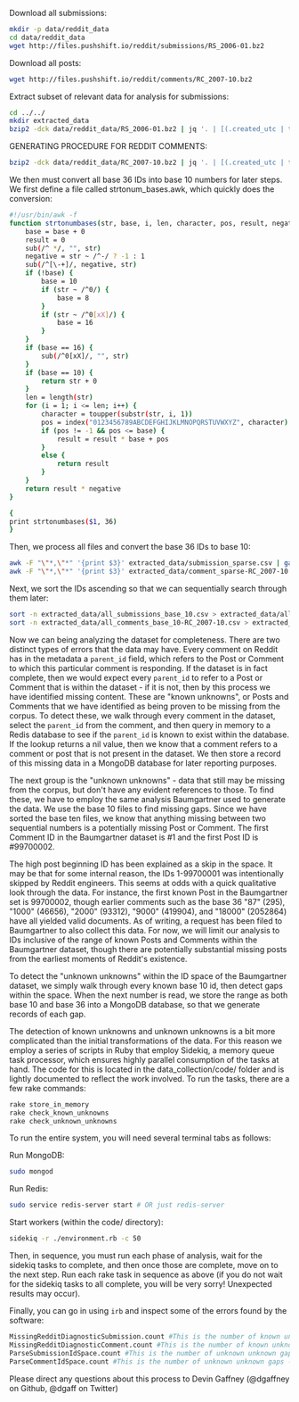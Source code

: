 Download all submissions:
```bash
mkdir -p data/reddit_data
cd data/reddit_data
wget http://files.pushshift.io/reddit/submissions/RS_2006-01.bz2
```

Download all posts:
```bash
wget http://files.pushshift.io/reddit/comments/RC_2007-10.bz2
```
Extract subset of relevant data for analysis for submissions:
```bash
cd ../../
mkdir extracted_data
bzip2 -dck data/reddit_data/RS_2006-01.bz2 | jq '. | [(.created_utc | tostring), .subreddit, "t3_"+.id] | join(",")' | tr -d '"' | sort -t, -k2 >> extracted_data/submission_sparse.csv
```

GENERATING PROCEDURE FOR REDDIT COMMENTS:
```bash
bzip2 -dck data/reddit_data/RC_2007-10.bz2 | jq '. | [(.created_utc | tostring), .subreddit, "t1_"+.id, .parent_id] | join(",")' | tr -d '"' | sort -t, -k2 >> extracted_data/comment_sparse-RC_2007-10.csv
```

We then must convert all base 36 IDs into base 10 numbers for later steps. We first define a file called strtonum_bases.awk, which quickly does the conversion:

```bash
#!/usr/bin/awk -f
function strtonumbases(str, base, i, len, character, pos, result, negative) {
    base = base + 0
    result = 0
    sub(/^ */, "", str)
    negative = str ~ /^-/ ? -1 : 1
    sub(/^[\-+]/, negative, str)
    if (!base) {
        base = 10
        if (str ~ /^0/) {
            base = 8
        }
        if (str ~ /^0[xX]/) {
            base = 16
        }
    }
    if (base == 16) {
        sub(/^0[xX]/, "", str)
    }
    if (base == 10) {
        return str + 0
    }
    len = length(str)
    for (i = 1; i <= len; i++) {
        character = toupper(substr(str, i, 1))
        pos = index("0123456789ABCDEFGHIJKLMNOPQRSTUVWXYZ", character) - 1
        if (pos != -1 && pos <= base) {
            result = result * base + pos
        }
        else {
            return result
        }
    }
    return result * negative
}

{
print strtonumbases($1, 36)
}
```

Then, we process all files and convert the base 36 IDs to base 10:

```bash
awk -F "\"*,\"*" '{print $3}' extracted_data/submission_sparse.csv | gawk '{print gensub(/t3_/, "", $1)}' | awk -f strtonum_bases.awk > extracted_data/all_submissions_base_10.csv
awk -F "\"*,\"*" '{print $3}' extracted_data/comment_sparse-RC_2007-10.csv | gawk '{print gensub(/t1_/, "", $1)}' | awk -f strtonum_bases.awk > extracted_data/all_comments_base_10-RC_2007-10.csv
```

Next, we sort the IDs ascending so that we can sequentially search through them later:

```bash
sort -n extracted_data/all_submissions_base_10.csv > extracted_data/all_submissions_base_10_sorted.csv
sort -n extracted_data/all_comments_base_10-RC_2007-10.csv > extracted_data/all_comments_base_10-RC_2007-10_sorted.csv
```

Now we can being analyzing the dataset for completeness. There are two distinct types of errors that the data may have. Every comment on Reddit has in the metadata a `parent_id` field, which refers to the Post or Comment to which this particular comment is responding. If the dataset is in fact complete, then we would expect every `parent_id` to refer to a Post or Comment that is within the dataset - if it is not, then by this process we have identified missing content. These are "known unknowns", or Posts and Comments that we have identified as being proven to be missing from the corpus. To detect these, we walk through every comment in the dataset, select the `parent_id` from the comment, and then query in memory to a Redis database to see if the `parent_id` is known to exist within the database. If the lookup returns a nil value, then we know that a comment refers to a comment or post that is not present in the dataset. We then store a record of this missing data in a MongoDB database for later reporting purposes.

The next group is the "unknown unknowns" - data that still may be missing from the corpus, but don't have any evident references to those. To find these, we have to employ the same analysis Baumgartner used to generate the data. We use the base 10 files to find missing gaps. Since we have sorted the base ten files, we know that anything missing between two sequential numbers is a potentially missing Post or Comment. The first Comment ID in the Baumgartner dataset is #1 and the first Post ID is #99700002. 

The high post beginning ID has been explained as a skip in the space. It may be that for some internal reason, the IDs 1-99700001 was intentionally skipped by Reddit engineers. This seems at odds with a quick qualitative look through the data. For instance, the first known Post in the Baumgartner set is 99700002, though earlier comments such as the base 36 "87" (295), "1000" (46656), "2000" (93312), "9000" (419904), and "18000" (2052864) have all yielded valid documents. As of writing, a request has been filed to Baumgartner to also collect this data. For now, we will limit our analysis to IDs inclusive of the range of known Posts and Comments within the Baumgartner dataset, though there are potentially substantial missing posts from the earliest moments of Reddit's existence.

To detect the "unknown unknowns" within the ID space of the Baumgartner dataset, we simply walk through every known base 10 id, then detect gaps within the space. When the next number is read, we store the range as both base 10 and base 36 into a MongoDB database, so that we generate records of each gap.

The detection of known unknowns and unknown unknowns is a bit more complicated than the initial transformations of the data. For this reason we employ a series of scripts in Ruby that employ Sidekiq, a memory queue task processor, which ensures highly parallel consumption of the tasks at hand. The code for this is located in the data_collection/code/ folder and is lightly documented to reflect the work involved. To run the tasks, there are a few rake commands:

```bash
rake store_in_memory
rake check_known_unknowns
rake check_unknown_unknowns
```

To run the entire system, you will need several terminal tabs as follows:

Run MongoDB:

```bash
sudo mongod
```

Run Redis:

```bash
sudo service redis-server start # OR just redis-server
```

Start workers (within the code/ directory):

```bash
sidekiq -r ./environment.rb -c 50
```

Then, in sequence, you must run each phase of analysis, wait for the sidekiq tasks to complete, and then once those are complete, move on to the next step. Run each rake task in sequence as above (if you do not wait for the sidekiq tasks to all complete, you will be very sorry! Unexpected results may occur).

Finally, you can go in using `irb` and inspect some of the errors found by the software:

```bash
MissingRedditDiagnosticSubmission.count #This is the number of known unknowns for submissions
MissingRedditDiagnosticComment.count #This is the number of known unknowns for comments
ParseSubmissionIdSpace.count #This is the number of unknown unknown gaps - each of these records contain a 'width' field which indicates the size of the gap, or the number of missing ids
ParseCommentIdSpace.count #This is the number of unknown unknown gaps - each of these records contain a 'width' field which indicates the size of the gap, or the number of missing ids
```

Please direct any questions about this process to Devin Gaffney (@dgaffney on Github, @dgaff on Twitter)